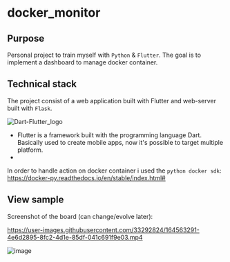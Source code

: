 # docker_monitor

## Purpose
Personal project to train myself with `Python` & `Flutter`.
The goal is to implement a dashboard to manage docker container.

## Technical stack

The project consist of a web application built with Flutter and web-server built with `Flask`.

![Dart-Flutter_logo](https://user-images.githubusercontent.com/33292824/209476256-1b1ebd72-08b8-42d8-bc80-2ad1810cef25.jpg)

*
  Flutter is a framework built with the programming language Dart.
  Basically used to create mobile apps, now it's possible to target multiple platform.
*


In order to handle action on docker container i used the `python docker sdk`: https://docker-py.readthedocs.io/en/stable/index.html#

## View sample
Screenshot of the board (can change/evolve later):



https://user-images.githubusercontent.com/33292824/164563291-4e6d2895-8fc2-4d1e-85df-041c691f9e03.mp4


![image](https://user-images.githubusercontent.com/33292824/181935982-8df27423-7cc3-4cec-8de6-7cf2f8e0bb51.png)
